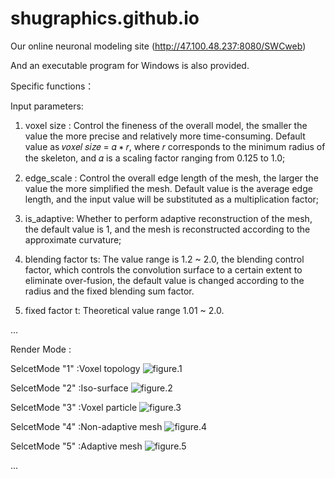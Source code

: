 # shugraphics.github.io
Our online neuronal modeling site (http://47.100.48.237:8080/SWCweb)

And an executable program for Windows is also provided.

Specific functions： 

Input parameters:
1. voxel size :  Control the fineness of the overall model, the smaller the value the more precise and relatively more time-consuming. Default value as 𝑣𝑜𝑥𝑒𝑙 𝑠𝑖𝑧𝑒 = 𝛼 ∗ 𝑟, where 𝑟 corresponds
to the minimum radius of the skeleton, and 𝛼 is a scaling factor ranging from 0.125 to 1.0;

2. edge_scale : Control the overall edge length of the mesh, the larger the value the more simplified the mesh. Default value is the average edge length, and the input value will be substituted as a multiplication factor;

3. is_adaptive: Whether to perform adaptive reconstruction of the mesh, the default value is 1, and the mesh is reconstructed according to the approximate curvature;

4. blending factor ts: The value range is 1.2 ~ 2.0, the blending control factor, which controls the convolution surface to a certain extent to eliminate over-fusion, the default value is changed according to the radius and the fixed blending sum factor.

5. fixed factor t: Theoretical value range 1.01 ~ 2.0.

...

Render Mode : 

SelcetMode "1" :Voxel topology ![figure.1](https://github.com/CG-LSH/shugraphics.github.io/figure/1.png)

SelcetMode "2" :Iso-surface  ![figure.2](https://github.com/CG-LSH/shugraphics.github.io/figure/2.png)

SelcetMode "3" :Voxel particle   ![figure.3](https://github.com/CG-LSH/shugraphics.github.io/figure/3.png)

SelcetMode "4" :Non-adaptive mesh   ![figure.4](https://github.com/CG-LSH/shugraphics.github.io/figure/4.png)

SelcetMode "5" :Adaptive mesh  ![figure.5](https://github.com/CG-LSH/shugraphics.github.io/figure/5.png)

...


